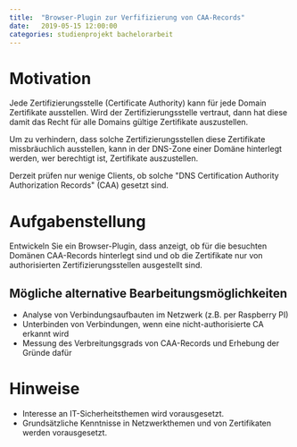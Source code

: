 ```yaml
---
title:	"Browser-Plugin zur Verfifizierung von CAA-Records"
date:	2019-05-15 12:00:00
categories: studienprojekt bachelorarbeit
---
```


Motivation
==========
Jede Zertifizierungsstelle (Certificate Authority) kann für jede Domain
Zertifikate ausstellen.
Wird der Zertifizierungsstelle vertraut, dann hat diese damit das Recht
für alle Domains gültige Zertifikate auszustellen.

Um zu verhindern, dass solche Zertifizierungsstellen diese Zertifikate
missbräuchlich ausstellen, kann in der DNS-Zone einer Domäne hinterlegt
werden, wer berechtigt ist, Zertifikate auszustellen.

Derzeit prüfen nur wenige Clients, ob solche "DNS Certification Authority
Authorization Records" (CAA) gesetzt sind.


Aufgabenstellung
================
Entwickeln Sie ein Browser-Plugin, dass anzeigt, ob für die besuchten
Domänen CAA-Records hinterlegt sind und ob die Zertifikate nur von
authorisierten Zertifizierungsstellen ausgestellt sind.

Mögliche alternative Bearbeitungsmöglichkeiten
----------------------------------------------
* Analyse von Verbindungsaufbauten im Netzwerk (z.B. per Raspberry PI)
* Unterbinden von Verbindungen, wenn eine nicht-authorisierte CA erkannt wird
* Messung des Verbreitungsgrads von CAA-Records und Erhebung der Gründe dafür

Hinweise
========
* Interesse an IT-Sicherheitsthemen wird vorausgesetzt.
* Grundsätzliche Kenntnisse in Netzwerkthemen und von Zertifikaten werden vorausgesetzt.
